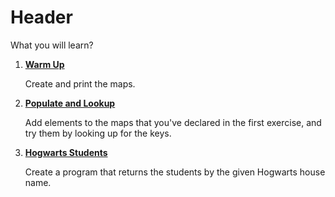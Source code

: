 # Header

What you will learn?

1. **[Warm Up](https://github.com/inancgumus/learngo/tree/master/22-maps/exercises/01-warm-up)**

    Create and print the maps.

2. **[Populate and Lookup](https://github.com/inancgumus/learngo/tree/master/22-maps/exercises/02-populate)**

    Add elements to the maps that you've declared in the first exercise, and try them by looking up for the keys.

3. **[Hogwarts Students](https://github.com/inancgumus/learngo/tree/master/22-maps/exercises/03-students)**

    Create a program that returns the students by the given Hogwarts house name.